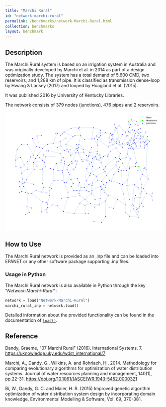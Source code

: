 ```yaml
---
title: "Marchi Rural"
id: "network-marchi-rural"
permalink: /benchmarks/network-Marchi-Rural.html
collection: benchmarks
layout: benchmark
---
```



## Description

The Marchi Rural system is based on an irrigation system in Australia and was originally developed by Marchi et al. in
2014 as part of a design optimization study. The system has a total demand of 5,600 CMD, two reservoirs, and 1,288 km of
pipe. It is classified as transmission dense-loop by Hwang & Lansey (2017) and looped by Hoagland et al. (2015).

It was published 2016 by University of Kentucky Libraries.

The network consists of 379 nodes (junctions), 476 pipes and 2 reservoirs.

<img src="../static/benchmarks/network-marchi-rural/marchi_rural_plot.png"/>

## How to Use

The Marchi Rural network is provided as an .inp file and can be loaded into EPANET or any other software package
supporting .inp files.

### Usage in Python

The Marchi Rural network is also available in Python through the key "*Network-Marchi-Rural*":
```python
network = load("Network-Marchi-Rural")
marchi_rural_inp = network.load()
```

Detailed information about the provided functionality can be found in the documentation of
[`load()`](https://water-benchmark-hub.readthedocs.io/en/stable/water_benchmark_hub.networks.html#water_benchmark_hub.networks.networks.MarchiRural.load).


## Reference

Dandy, Graeme, "07 Marchi Rural" (2016). International Systems. 7.
https://uknowledge.uky.edu/wdst_international/7

Marchi, A., Dandy, G., Wilkins, A. and Rohrlach, H., 2014. Methodology for comparing evolutionary algorithms for
optimization of water distribution systems. Journal of water resources planning and management, 140(1), pp.22-31.
https://doi.org/10.1061/(ASCE)WR.1943-5452.0000321

Bi, W., Dandy, G. C. and Maier, H. R. (2015) Improved genetic algorithm optimization of water distribution system design
by incorporating domain knowledge, Environmental Modelling & Software, Vol. 69, 370-381.
